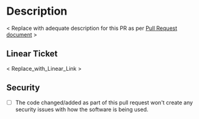 # Description

< Replace with adequate description for this PR as per [Pull Request document](https://www.notion.so/rudderstacks/Pull-Requests-40a4c6bd7a5e4387ba9029bab297c9e3) >

## Linear Ticket

< Replace_with_Linear_Link >

## Security

- [ ] The code changed/added as part of this pull request won't create any security issues with how the software is being used.
